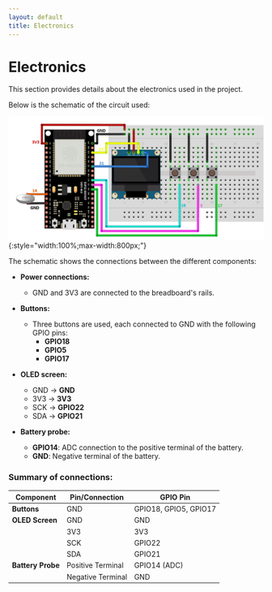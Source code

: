 ```yaml
---
layout: default
title: Electronics
---
```


# Electronics

This section provides details about the electronics used in the project.

Below is the schematic of the circuit used:

![Fritzing Schematic](images/circuit.png){:style="width:100%;max-width:800px;"}

The schematic shows the connections between the different components:

- **Power connections:**
  - GND and 3V3 are connected to the breadboard's rails.

- **Buttons:**
  - Three buttons are used, each connected to GND with the following GPIO pins:
    - **GPIO18**
    - **GPIO5**
    - **GPIO17**

- **OLED screen:**
  - GND → **GND**
  - 3V3 → **3V3**
  - SCK → **GPIO22**
  - SDA → **GPIO21**

- **Battery probe:**
  - **GPIO14**: ADC connection to the positive terminal of the battery.
  - **GND**: Negative terminal of the battery.

### Summary of connections:

| Component           | Pin/Connection        | GPIO Pin         |
|---------------------|-----------------------|------------------|
| **Buttons**         | GND                   | GPIO18, GPIO5, GPIO17 |
| **OLED Screen**     | GND                   | GND              |
|                     | 3V3                   | 3V3              |
|                     | SCK                   | GPIO22           |
|                     | SDA                   | GPIO21           |
| **Battery Probe**   | Positive Terminal     | GPIO14 (ADC)     |
|                     | Negative Terminal     | GND              |

